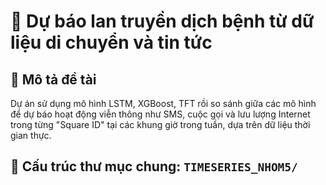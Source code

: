 # 🌟 Dự báo lan truyền dịch bệnh từ dữ liệu di chuyển và tin tức

## 📌 Mô tả đề tài

Dự án sử dụng mô hình LSTM, XGBoost, TFT rồi so sánh giữa các mô hình để dự báo hoạt động viễn thông như SMS, cuộc gọi và lưu lượng Internet trong từng "Square ID" tại các khung giờ trong tuần, dựa trên dữ liệu thời gian thực.

## 📂 Cấu trúc thư mục chung: `TIMESERIES_NHOM5/`
